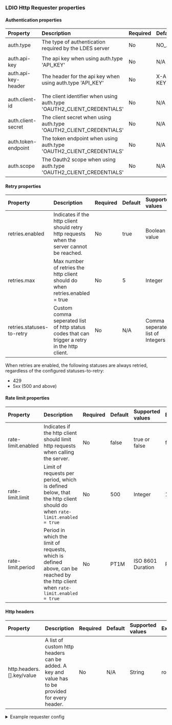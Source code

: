### LDIO Http Requester properties

#### Authentication properties

| Property            | Description                                                            | Required | Default   | Supported values                              | Example                     |
|:--------------------|:-----------------------------------------------------------------------|:---------|:----------|:----------------------------------------------|:----------------------------|
| auth.type           | The type of authentication required by the LDES server                 | No       | NO_AUTH   | NO_AUTH, API_KEY or OAUTH2_CLIENT_CREDENTIALS | OAUTH2_CLIENT_CREDENTIALS   |
|                     |                                                                        |          |           |                                               |                             |
| auth.api-key        | The api key when using auth.type 'API_KEY'                             | No       | N/A       | String                                        | myKey                       |
| auth.api-key-header | The header for the api key when using auth.type 'API_KEY'              | No       | X-API-KEY | String                                        | X-API-KEY                   |
|                     |                                                                        |          |           |                                               |                             |
| auth.client-id      | The client identifier when using auth.type 'OAUTH2_CLIENT_CREDENTIALS' | No       | N/A       | String                                        | myId                        |
| auth.client-secret  | The client secret when using auth.type 'OAUTH2_CLIENT_CREDENTIALS'     | No       | N/A       | String                                        | mySecret                    |
| auth.token-endpoint | The token endpoint when using auth.type 'OAUTH2_CLIENT_CREDENTIALS'    | No       | N/A       | HTTP and HTTPS urls                           | http://localhost:8000/token |
| auth.scope          | The Oauth2 scope when using auth.type 'OAUTH2_CLIENT_CREDENTIALS'      | No       | N/A       | HTTP and HTTPS urls                           | http://localhost:8000/token |

#### Retry properties

| Property                  | Description                                                                                   | Required | Default | Supported values                 | Example |
|:--------------------------|:----------------------------------------------------------------------------------------------|:---------|:--------|:---------------------------------|:--------|
| retries.enabled           | Indicates if the http client should retry http requests when the server cannot be reached.    | No       | true    | Boolean value                    | true    |
| retries.max               | Max number of retries the http client should do when retries.enabled = true                   | No       | 5       | Integer                          | 100     |
| retries.statuses-to-retry | Custom comma seperated list of http status codes that can trigger a retry in the http client. | No       | N/A     | Comma seperated list of Integers | 410,451 |

When retries are enabled, the following statuses are always retried, regardless of the configured statuses-to-retry:

- 429
- 5xx (500 and above)

#### Rate limit properties

| Property           | Description                                                                                                                       | Required | Default | Supported values  | Example |
|:-------------------|:----------------------------------------------------------------------------------------------------------------------------------|:---------|:--------|:------------------|:--------|
| rate-limit.enabled | Indicates if the http client should limit http requests when calling the server.                                                  | No       | false   | true or false     | false   |
| rate-limit.limit   | Limit of requests per period, which is defined below, that the http client should do when `rate-limit.enabled = true`             | No       | 500     | Integer           | 100     |
| rate-limit.period  | Period in which the limit of requests, which is defined above, can be reached by the http client when `rate-limit.enabled = true` | No       | PT1M    | ISO 8601 Duration | PT1H    |

#### Http headers

| Property                  | Description                                                                                      | Required | Default | Supported values | Example |
|:--------------------------|:-------------------------------------------------------------------------------------------------|:---------|:--------|:-----------------|:--------|
| http.headers.[].key/value | A list of custom http headers can be added. A key and value has to be provided for every header. | No       | N/A     | String           | role    |


<details>
    <summary>Example requester config</summary>

    ```yaml
          config:
            http:
              headers:
                - key: role
                  value: developer
                - key: alt-role
                  value: programmer
            auth:
              type: API_KEY
              api-key: my-secret
              api-key-header: x-api-key
            retries:
              enabled: true
              max: 10
              statuses-to-retry: 410,451
            rate-limit:
              enabled: true
              period: P1D
              limit: 1000
    ```
</details>

